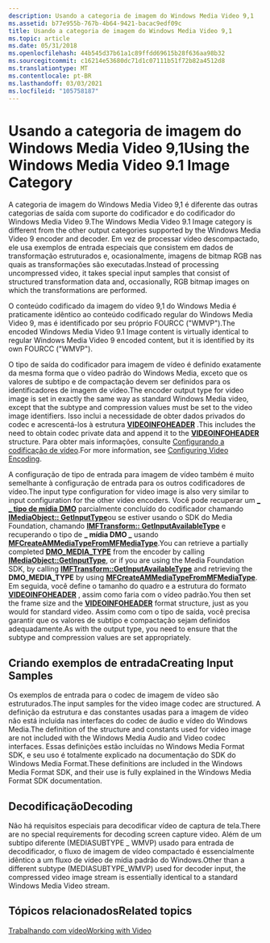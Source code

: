 ```yaml
---
description: Usando a categoria de imagem do Windows Media Video 9,1
ms.assetid: b77e955b-767b-4b64-9421-bacac9edf09c
title: Usando a categoria de imagem do Windows Media Video 9,1
ms.topic: article
ms.date: 05/31/2018
ms.openlocfilehash: 44b545d37b61a1c89ffdd69615b28f636aa98b32
ms.sourcegitcommit: c16214e53680dc71d1c07111b51f72b82a4512d8
ms.translationtype: MT
ms.contentlocale: pt-BR
ms.lasthandoff: 03/03/2021
ms.locfileid: "105758187"
---
```

# <a name="using-the-windows-media-video-91-image-category"></a><span data-ttu-id="6a061-103">Usando a categoria de imagem do Windows Media Video 9,1</span><span class="sxs-lookup"><span data-stu-id="6a061-103">Using the Windows Media Video 9.1 Image Category</span></span>

<span data-ttu-id="6a061-104">A categoria de imagem do Windows Media Video 9,1 é diferente das outras categorias de saída com suporte do codificador e do codificador do Windows Media Video 9.</span><span class="sxs-lookup"><span data-stu-id="6a061-104">The Windows Media Video 9.1 Image category is different from the other output categories supported by the Windows Media Video 9 encoder and decoder.</span></span> <span data-ttu-id="6a061-105">Em vez de processar vídeo descompactado, ele usa exemplos de entrada especiais que consistem em dados de transformação estruturados e, ocasionalmente, imagens de bitmap RGB nas quais as transformações são executadas.</span><span class="sxs-lookup"><span data-stu-id="6a061-105">Instead of processing uncompressed video, it takes special input samples that consist of structured transformation data and, occasionally, RGB bitmap images on which the transformations are performed.</span></span>

<span data-ttu-id="6a061-106">O conteúdo codificado da imagem do vídeo 9,1 do Windows Media é praticamente idêntico ao conteúdo codificado regular do Windows Media Video 9, mas é identificado por seu próprio FOURCC ("WMVP").</span><span class="sxs-lookup"><span data-stu-id="6a061-106">The encoded Windows Media Video 9.1 Image content is virtually identical to regular Windows Media Video 9 encoded content, but it is identified by its own FOURCC ("WMVP").</span></span>

<span data-ttu-id="6a061-107">O tipo de saída do codificador para imagem de vídeo é definido exatamente da mesma forma que o vídeo padrão do Windows Media, exceto que os valores de subtipo e de compactação devem ser definidos para os identificadores de imagem de vídeo.</span><span class="sxs-lookup"><span data-stu-id="6a061-107">The encoder output type for video image is set in exactly the same way as standard Windows Media video, except that the subtype and compression values must be set to the video image identifiers.</span></span> <span data-ttu-id="6a061-108">Isso inclui a necessidade de obter dados privados do codec e acrescentá-los à estrutura [**VIDEOINFOHEADER**](/previous-versions/windows/desktop/api/amvideo/ns-amvideo-videoinfoheader) .</span><span class="sxs-lookup"><span data-stu-id="6a061-108">This includes the need to obtain codec private data and append it to the [**VIDEOINFOHEADER**](/previous-versions/windows/desktop/api/amvideo/ns-amvideo-videoinfoheader) structure.</span></span> <span data-ttu-id="6a061-109">Para obter mais informações, consulte [Configurando a codificação de vídeo](configuringvideoencoding.md).</span><span class="sxs-lookup"><span data-stu-id="6a061-109">For more information, see [Configuring Video Encoding](configuringvideoencoding.md).</span></span>

<span data-ttu-id="6a061-110">A configuração de tipo de entrada para imagem de vídeo também é muito semelhante à configuração de entrada para os outros codificadores de vídeo.</span><span class="sxs-lookup"><span data-stu-id="6a061-110">The input type configuration for video image is also very similar to input configuration for the other video encoders.</span></span> <span data-ttu-id="6a061-111">Você pode recuperar um [**\_ \_ tipo de mídia DMO**](/previous-versions/windows/desktop/api/mediaobj/ns-mediaobj-dmo_media_type) parcialmente concluído do codificador chamando [**IMediaObject:: GetInputType**](/previous-versions/windows/desktop/api/mediaobj/nf-mediaobj-imediaobject-getinputtype)ou se estiver usando o SDK do Media Foundation, chamando [**IMFTransform:: GetInputAvailableType**](/windows/desktop/api/mftransform/nf-mftransform-imftransform-getinputavailabletype) e recuperando o tipo de **\_ mídia DMO \_** usando [**MFCreateAMMediaTypeFromMFMediaType**](/windows/desktop/api/mfapi/nf-mfapi-mfcreateammediatypefrommfmediatype).</span><span class="sxs-lookup"><span data-stu-id="6a061-111">You can retrieve a partially completed [**DMO\_MEDIA\_TYPE**](/previous-versions/windows/desktop/api/mediaobj/ns-mediaobj-dmo_media_type) from the encoder by calling [**IMediaObject::GetInputType**](/previous-versions/windows/desktop/api/mediaobj/nf-mediaobj-imediaobject-getinputtype), or if you are using the Media Foundation SDK, by calling [**IMFTransform::GetInputAvailableType**](/windows/desktop/api/mftransform/nf-mftransform-imftransform-getinputavailabletype) and retrieving the **DMO\_MEDIA\_TYPE** by using [**MFCreateAMMediaTypeFromMFMediaType**](/windows/desktop/api/mfapi/nf-mfapi-mfcreateammediatypefrommfmediatype).</span></span> <span data-ttu-id="6a061-112">Em seguida, você define o tamanho do quadro e a estrutura do formato [**VIDEOINFOHEADER**](/previous-versions/windows/desktop/api/amvideo/ns-amvideo-videoinfoheader) , assim como faria com o vídeo padrão.</span><span class="sxs-lookup"><span data-stu-id="6a061-112">You then set the frame size and the [**VIDEOINFOHEADER**](/previous-versions/windows/desktop/api/amvideo/ns-amvideo-videoinfoheader) format structure, just as you would for standard video.</span></span> <span data-ttu-id="6a061-113">Assim como com o tipo de saída, você precisa garantir que os valores de subtipo e compactação sejam definidos adequadamente.</span><span class="sxs-lookup"><span data-stu-id="6a061-113">As with the output type, you need to ensure that the subtype and compression values are set appropriately.</span></span>

## <a name="creating-input-samples"></a><span data-ttu-id="6a061-114">Criando exemplos de entrada</span><span class="sxs-lookup"><span data-stu-id="6a061-114">Creating Input Samples</span></span>

<span data-ttu-id="6a061-115">Os exemplos de entrada para o codec de imagem de vídeo são estruturados.</span><span class="sxs-lookup"><span data-stu-id="6a061-115">The input samples for the video image codec are structured.</span></span> <span data-ttu-id="6a061-116">A definição da estrutura e das constantes usadas para a imagem de vídeo não está incluída nas interfaces do codec de áudio e vídeo do Windows Media.</span><span class="sxs-lookup"><span data-stu-id="6a061-116">The definition of the structure and constants used for video image are not included with the Windows Media Audio and Video codec interfaces.</span></span> <span data-ttu-id="6a061-117">Essas definições estão incluídas no Windows Media Format SDK, e seu uso é totalmente explicado na documentação do SDK do Windows Media Format.</span><span class="sxs-lookup"><span data-stu-id="6a061-117">These definitions are included in the Windows Media Format SDK, and their use is fully explained in the Windows Media Format SDK documentation.</span></span>

## <a name="decoding"></a><span data-ttu-id="6a061-118">Decodificação</span><span class="sxs-lookup"><span data-stu-id="6a061-118">Decoding</span></span>

<span data-ttu-id="6a061-119">Não há requisitos especiais para decodificar vídeo de captura de tela.</span><span class="sxs-lookup"><span data-stu-id="6a061-119">There are no special requirements for decoding screen capture video.</span></span> <span data-ttu-id="6a061-120">Além de um subtipo diferente (MEDIASUBTYPE \_ WMVP) usado para entrada de decodificador, o fluxo de imagem de vídeo compactado é essencialmente idêntico a um fluxo de vídeo de mídia padrão do Windows.</span><span class="sxs-lookup"><span data-stu-id="6a061-120">Other than a different subtype (MEDIASUBTYPE\_WMVP) used for decoder input, the compressed video image stream is essentially identical to a standard Windows Media Video stream.</span></span>

## <a name="related-topics"></a><span data-ttu-id="6a061-121">Tópicos relacionados</span><span class="sxs-lookup"><span data-stu-id="6a061-121">Related topics</span></span>

<dl> <dt>

[<span data-ttu-id="6a061-122">Trabalhando com vídeo</span><span class="sxs-lookup"><span data-stu-id="6a061-122">Working with Video</span></span>](workingwithvideo.md)
</dt> </dl>

 

 
